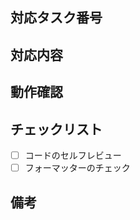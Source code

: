 ## 対応タスク番号
<!-- KanaimaTask-XXX -->

## 対応内容
<!-- 変更点を記載する -->

## 動作確認
<!-- レビュワーが再現可能できるように記載する -->

## チェックリスト
- [ ] コードのセルフレビュー
- [ ] フォーマッターのチェック

## 備考

